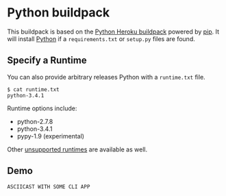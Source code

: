 # Python buildpack

This buildpack is based on the [Python Heroku buildpack](https://github.com/heroku/heroku-buildpack-python)
powered by [pip](http://www.pip-installer.org/). It will install [Python](https://www.python.org)
if a `requirements.txt` or `setup.py` files are found.

## Specify a Runtime

You can also provide arbitrary releases Python with a `runtime.txt` file.

    $ cat runtime.txt
    python-3.4.1

Runtime options include:

- python-2.7.8
- python-3.4.1
- pypy-1.9 (experimental)

Other [unsupported runtimes](https://github.com/heroku/heroku-buildpack-python/tree/master/builds/runtimes) are available as well.

## Demo

```
ASCIICAST WITH SOME CLI APP
```
